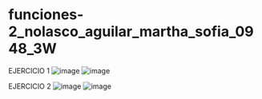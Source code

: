 # funciones-2_nolasco_aguilar_martha_sofia_0948_3W
EJERCICIO 1 
![image](https://github.com/user-attachments/assets/7b2f2ab7-d746-4554-ae1f-19faedee2596)
![image](https://github.com/user-attachments/assets/0ca2639b-f16c-4fc3-8116-e4f626907ea2)

EJERCICIO 2 
![image](https://github.com/user-attachments/assets/ec6a3620-591e-4563-a8da-f6c7a1a195e9)
![image](https://github.com/user-attachments/assets/2dd19b98-8480-4224-90a1-7b811fc84995)



